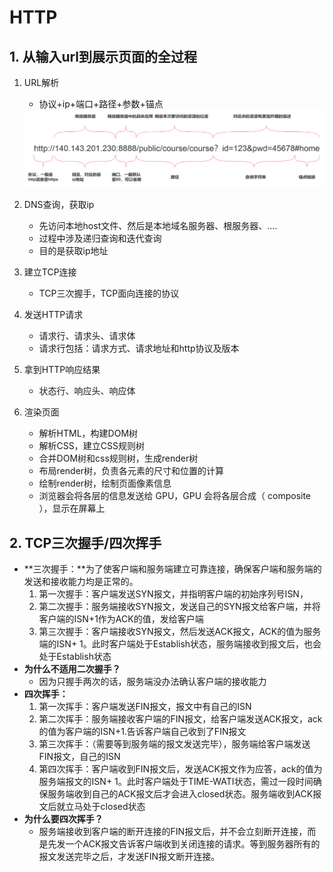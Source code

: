 # HTTP

## 1. 从输入url到展示页面的全过程

1. URL解析

   * 协议+ip+端口+路径+参数+锚点

   <img src=".\img\url解析.png" style="zoom: 67%;" />

2. DNS查询，获取ip

   * 先访问本地host文件、然后是本地域名服务器、根服务器、....
   * 过程中涉及递归查询和迭代查询
   * 目的是获取ip地址

3. 建立TCP连接

   * TCP三次握手，TCP面向连接的协议

4. 发送HTTP请求

   * 请求行、请求头、请求体
   * 请求行包括：请求方式、请求地址和http协议及版本

5. 拿到HTTP响应结果

   * 状态行、响应头、响应体

6. 渲染页面

   * 解析HTML，构建DOM树
   * 解析CSS，建立CSS规则树
   * 合并DOM树和css规则树，生成render树
   * 布局render树，负责各元素的尺寸和位置的计算
   * 绘制render树，绘制页面像素信息
   * 浏览器会将各层的信息发送给 GPU，GPU 会将各层合成（ composite ），显示在屏幕上

## 2. TCP三次握手/四次挥手

* **三次握手：**为了使客户端和服务端建立可靠连接，确保客户端和服务端的发送和接收能力均是正常的。
  1. 第一次握手：客户端发送SYN报文，并指明客户端的初始序列号ISN，
  2. 第二次握手：服务端接收SYN报文，发送自己的SYN报文给客户端，并将客户端的ISN+1作为ACK的值，发给客户端
  3. 第三次握手：客户端接收SYN报文，然后发送ACK报文，ACK的值为服务端的ISN+ 1。此时客户端处于Establish状态，服务端接收到报文后，也会处于Establish状态
* **为什么不适用二次握手？**
  * 因为只握手两次的话，服务端没办法确认客户端的接收能力
* **四次挥手：**
  1. 第一次挥手：客户端发送FIN报文，报文中有自己的ISN
  2. 第二次挥手：服务端接收客户端的FIN报文，给客户端发送ACK报文，ack的值为客户端的ISN+1.告诉客户端自己收到了FIN报文
  3. 第三次挥手：（需要等到服务端的报文发送完毕），服务端给客户端发送FIN报文，自己的ISN
  4. 第四次挥手：客户端收到FIN报文后，发送ACK报文作为应答，ack的值为服务端报文的ISN+ 1。此时客户端处于TIME-WATI状态，需过一段时间确保服务端收到自己的ACK报文后才会进入closed状态。服务端收到ACK报文后就立马处于closed状态
* **为什么要四次挥手？**
  * 服务端接收到客户端的断开连接的FIN报文后，并不会立刻断开连接，而是先发一个ACK报文告诉客户端收到关闭连接的请求。等到服务器所有的报文发送完毕之后，才发送FIN报文断开连接。